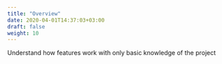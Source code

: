 ```yaml
---
title: "Overview"
date: 2020-04-01T14:37:03+03:00
draft: false
weight: 10
---
```

 
Understand how features work with only basic knowledge of the project